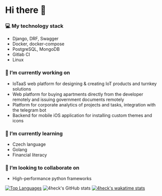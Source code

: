 # Hi there 👋

### 💻 My technology stack
 - Django, DRF, Swagger
 - Docker, docker-compose
 - PostgreSQL, MongoDB
 - Gitlab CI
 - Linux

### 🔭 I’m currently working on
 - IoTaaS web platform for designing & creating IoT products and turnkey solutions
 - Web platform for buying apartments directly from the developer remotely and issuing government documents remotely
 - Platform for corporate analytics of projects and tasks, integration with the telegram bot
 - Backend for mobile iOS application for installing custom themes and icons

### 🌱 I’m currently learning
 - Czech language
 - Golang
 - Financial literacy
 
### 👯 I’m looking to collaborate on
 - High-performance python frameworks
 
[![Top Languages](https://github-readme-stats.vercel.app/api/top-langs/?username=4heck&layout=compact)]()
![4heck's GitHub stats](https://github-readme-stats.vercel.app/api?username=4heck&show_icons=&private_count=true)
[![4heck's wakatime stats](https://github-readme-stats.vercel.app/api/wakatime?username=4heck)](https://github.com/anuraghazra/github-readme-stats)
